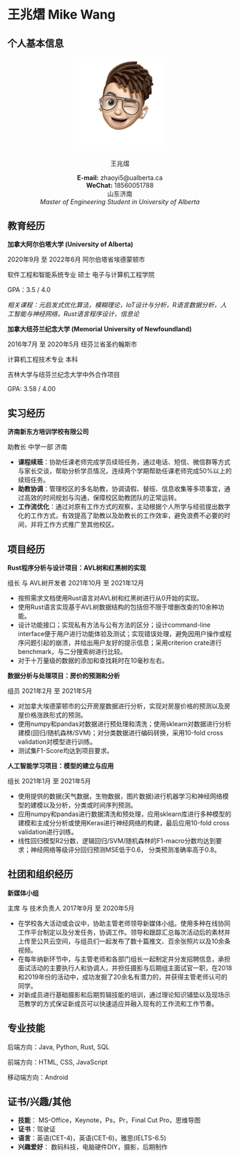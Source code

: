 # 王兆熠 Mike Wang

## 个人基本信息



<center><img src="Memoji Avatar.png" alt="Memoji Avatar" style="zoom:50%;" /></center>

<center> <p font-size="20px">
    王兆熠
    </p>  </center>

<center> <b>E-mail:</b> zhaoyi5@ualberta.ca</center>

<center> <b>WeChat:</b> 18560051788 </center>

<center> 山东济南 </center>

<center> <i>Master of Engineering Student in University of Alberta</i></center>

## 教育经历

**加拿大阿尔伯塔大学 (University of Alberta)** 

2020年9月 至 2022年6月	阿尔伯塔省埃德蒙顿市

软件工程和智能系统专业	硕士	电子与计算机工程学院

GPA：3.5 / 4.0

*相关课程：元启发式优化算法，模糊理论，IoT设计与分析，R语言数据分析，人工智能与神经网络，Rust语言程序设计，信息论*



**加拿大纽芬兰纪念大学 (Memorial University of Newfoundland)**

2016年7月 至 2020年5月	纽芬兰省圣约翰斯市

计算机工程技术专业	本科

吉林大学与纽芬兰纪念大学中外合作项目

GPA: 3.58 / 4.00

## 实习经历

**济南新东方培训学校有限公司**

助教长	中学一部	济南

- **课程续班**：协助任课老师完成学员续班任务，通过电话、短信、微信群等方式与家长交谈，帮助分析学员情况，连续两个学期帮助任课老师完成50%以上的续班任务。
- **助教协调**：管理校区的多名助教，协调请假、替班、信息收集等多项事宜，通过高效的时间规划与沟通，保障校区助教团队的正常运转。
- **工作流优化**：通过对原有工作方式的观察，主动根据个人所学与经验提出数字化的工作方式，有效提高了助教以及助教长的工作效率，避免浪费不必要的时间，并将工作方式推广至其他校区。

## 项目经历

**Rust程序分析与设计项目：AVL树和红黑树的实现**

组长 与 AVL树开发者	2021年10月 至 2021年12月

- 按照需求文档使用Rust语言对AVL树和红黑树进行从0开始的实现。
- 使用Rust语言实现基于AVL树数据结构的包括但不限于增删改查的10余种功能。
- 设计功能接口；实现私有方法与公有方法的区分；设计command-line interface便于用户进行功能体验及测试；实现错误处理，避免因用户操作或程序问题引起的崩溃，并给出用户友好的提示信息；采用criterion crate进行benchmark，与二分搜索树进行比较。
- 对于十万量级的数据的添加和查找耗时在10毫秒左右。

**数据分析与处理项目：房价的预测和分析**

组员	2021年2月 至 2021年5月

- 对加拿大埃德蒙顿市的公开房屋数据进行分析，实现对房屋价格的预测以及房屋价格涨跌形式的预测。
- 使用numpy和pandas对数据进行预处理和清洗；使用sklearn对数据进行分析建模(回归/随机森林/SVM)；对分类数据进行编码转换，采用10-fold cross validation对模型进行训练。
- 测试集F1-Score均达到项目要求。

**人工智能学习项目：模型的建立与应用**

组长	2021年1月 至 2021年5月

- 使用提供的数据(天气数据，生物数据，图片数据)进行机器学习和神经网络模型的建模以及分析，分类或时间序列预测。
- 应用numpy和pandas进行数据清洗和预处理，应用sklearn库进行多种模型的建模和主成分分析或使用Keras进行神经网络的构建，最后应用10-fold cross validation进行训练。
- 线性回归模型R2分数，逻辑回归/SVM/随机森林的F1-macro分数均达到要求；神经网络等级评分回归预测MSE低于0.6， 分类预测准确率高于0.8。

## 社团和组织经历

**新媒体小组**

主席 与 技术负责人	2017年9月 至 2020年5月

- 在学校各大活动或会议中，协助主管老师领导新媒体小组。使用多种在线协同工作平台制定以及分发任务，协调工作。领导和跟踪汇总每次活动后的素材并上传至公共云空间，与组员们一起发布了数十篇推文、百余张照片以及10余条视频。
- 在每年纳新环节中，与主管老师和各部门组长一起制定并分发招聘信息，承担面试活动的主要执行人和协调人，并担任摄影与后期组主面试官一职，在2018和2019年份的活动中，成功发掘了20余名有潜力的，并获得主管老师认可的同学。
- 对新成员进行基础摄影和后期剪辑技能的培训，通过理论知识铺垫以及现场示范教学的方式保证新成员可以快速适应并融入现有的工作流和工作节奏。

## 专业技能

后端方向：Java, Python, Rust, SQL

前端方向：HTML, CSS, JavaScript

移动端方向：Android

## 证书/兴趣/其他

- **技能**： MS-Office，Keynote，Ps，Pr，Final Cut Pro，思维导图
- **证书**：驾驶证
- **语言**：英语(CET-4)，英语(CET-6)，雅思(IELTS-6.5)
- **兴趣爱好**： 数码科技，电脑硬件DIY，摄影，后期制作
